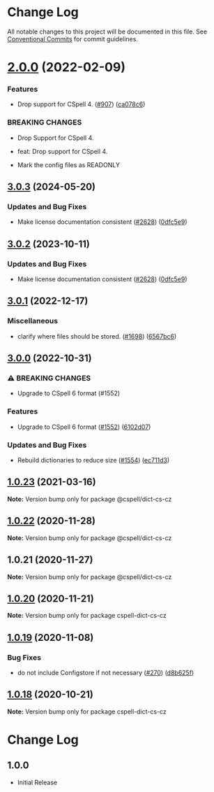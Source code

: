 # Change Log

All notable changes to this project will be documented in this file.
See [Conventional Commits](https://conventionalcommits.org) for commit guidelines.

# [2.0.0](https://github.com/streetsidesoftware/cspell-dicts/compare/@cspell/dict-cs-cz@1.0.23...@cspell/dict-cs-cz@2.0.0) (2022-02-09)


### Features

* Drop support for CSpell 4. ([#907](https://github.com/streetsidesoftware/cspell-dicts/issues/907)) ([ca078c6](https://github.com/streetsidesoftware/cspell-dicts/commit/ca078c6a2e188cc3cf6276db1ba7e007f0f06f27))


### BREAKING CHANGES

* Drop Support for CSpell 4.

* feat: Drop support for CSpell 4.
* Mark the config files as READONLY





## [3.0.3](https://github.com/nschonni/cspell-dicts/compare/@cspell/dict-cs-cz-v3.0.2...@cspell/dict-cs-cz@3.0.3) (2024-05-20)


### Updates and Bug Fixes

* Make license documentation consistent ([#2628](https://github.com/nschonni/cspell-dicts/issues/2628)) ([0dfc5e9](https://github.com/nschonni/cspell-dicts/commit/0dfc5e918d475a9694ce64bdc74c473d6097af62))

## [3.0.2](https://github.com/streetsidesoftware/cspell-dicts/compare/@cspell/dict-cs-cz@3.0.1...@cspell/dict-cs-cz@3.0.2) (2023-10-11)


### Updates and Bug Fixes

* Make license documentation consistent ([#2628](https://github.com/streetsidesoftware/cspell-dicts/issues/2628)) ([0dfc5e9](https://github.com/streetsidesoftware/cspell-dicts/commit/0dfc5e918d475a9694ce64bdc74c473d6097af62))

## [3.0.1](https://github.com/streetsidesoftware/cspell-dicts/compare/@cspell/dict-cs-cz@3.0.0...@cspell/dict-cs-cz@3.0.1) (2022-12-17)


### Miscellaneous

* clarify where files should be stored. ([#1698](https://github.com/streetsidesoftware/cspell-dicts/issues/1698)) ([6567bc6](https://github.com/streetsidesoftware/cspell-dicts/commit/6567bc62130404cb32945bdcc3bf07316c839396))

## [3.0.0](https://github.com/streetsidesoftware/cspell-dicts/compare/@cspell/dict-cs-cz@2.0.0...@cspell/dict-cs-cz@3.0.0) (2022-10-31)


### ⚠ BREAKING CHANGES

* Upgrade to CSpell 6 format (#1552)

### Features

* Upgrade to CSpell 6 format ([#1552](https://github.com/streetsidesoftware/cspell-dicts/issues/1552)) ([6102d07](https://github.com/streetsidesoftware/cspell-dicts/commit/6102d07738f5e525819a6f90a264611129f2e158))


### Updates and Bug Fixes

* Rebuild dictionaries to reduce size ([#1554](https://github.com/streetsidesoftware/cspell-dicts/issues/1554)) ([ec711d3](https://github.com/streetsidesoftware/cspell-dicts/commit/ec711d37264b90f028c61f05c1e46e11ad8e76c3))

## [1.0.23](https://github.com/streetsidesoftware/cspell-dicts/compare/@cspell/dict-cs-cz@1.0.22...@cspell/dict-cs-cz@1.0.23) (2021-03-16)

**Note:** Version bump only for package @cspell/dict-cs-cz





## [1.0.22](https://github.com/streetsidesoftware/cspell-dicts/compare/@cspell/dict-cs-cz@1.0.21...@cspell/dict-cs-cz@1.0.22) (2020-11-28)

**Note:** Version bump only for package @cspell/dict-cs-cz





## 1.0.21 (2020-11-27)

**Note:** Version bump only for package @cspell/dict-cs-cz





## [1.0.20](https://github.com/streetsidesoftware/cspell-dicts/compare/cspell-dict-cs-cz@1.0.19...cspell-dict-cs-cz@1.0.20) (2020-11-21)

**Note:** Version bump only for package cspell-dict-cs-cz

## [1.0.19](https://github.com/streetsidesoftware/cspell-dicts/compare/cspell-dict-cs-cz@1.0.18...cspell-dict-cs-cz@1.0.19) (2020-11-08)

### Bug Fixes

- do not include Configstore if not necessary ([#270](https://github.com/streetsidesoftware/cspell-dicts/issues/270)) ([d8b625f](https://github.com/streetsidesoftware/cspell-dicts/commit/d8b625f2f42d5cc6c4a9390216ac1e5037886e44))

## [1.0.18](https://github.com/streetsidesoftware/cspell-dicts/compare/cspell-dict-cs-cz@1.0.17...cspell-dict-cs-cz@1.0.18) (2020-10-21)

**Note:** Version bump only for package cspell-dict-cs-cz

# Change Log

## 1.0.0

- Initial Release
